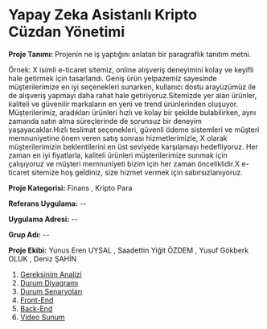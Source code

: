 # Yapay Zeka Asistanlı Kripto Cüzdan Yönetimi
**Proje Tanımı:** Projenin ne iş yaptığını anlatan bir paragraflık tanıtım metni. 

Örnek: X isimli e-ticaret sitemiz, online alışveriş deneyimini kolay ve keyifli hale getirmek için tasarlandı. Geniş ürün yelpazemiz sayesinde müşterilerimize en iyi seçenekleri sunarken, kullanıcı dostu arayüzümüz ile de alışveriş yapmayı daha rahat hale getiriyoruz.Sitemizde yer alan ürünler, kaliteli ve güvenilir markaların en yeni ve trend ürünlerinden oluşuyor. Müşterilerimiz, aradıkları ürünleri hızlı ve kolay bir şekilde bulabilirken, aynı zamanda satın alma süreçlerinde de sorunsuz bir deneyim yaşayacaklar.Hızlı teslimat seçenekleri, güvenli ödeme sistemleri ve müşteri memnuniyetine önem veren satış sonrası hizmetlerimizle, X olarak müşterilerimizin beklentilerini en üst seviyede karşılamayı hedefliyoruz. Her zaman en iyi fiyatlarla, kaliteli ürünleri müşterilerimize sunmak için çalışıyoruz ve müşteri memnuniyeti bizim için her zaman önceliklidir.X e-ticaret sitemize hoş geldiniz, size hizmet vermek için sabırsızlanıyoruz.

**Proje Kategorisi:** Finans , Kripto Para 

**Referans Uygulama:** --

**Uygulama Adresi:** --

**Grup Adı:** --

**Proje Ekibi:** Yunus Eren UYSAL , Saadettin Yiğit ÖZDEM , Yusuf Gökberk OLUK , Deniz ŞAHİN 

1. [Gereksinim Analizi](Gereksinim-Analizi.md)
2. [Durum Diyagramı](Durum-Diyagramı.md)
3. [Durum Senaryoları](Durum-Senaryoları.md)
4. [Front-End](Front-End.md)
5. [Back-End](Back-End.md)
6. [Video Sunum](Sunum.md)
